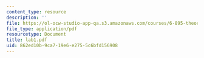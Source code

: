 ```yaml
---
content_type: resource
description: ''
file: https://ol-ocw-studio-app-qa.s3.amazonaws.com/courses/6-895-theory-of-parallel-systems-sma-5509-fall-2003/862ed10b9ca719e6e2755c6bfd156908_lab1.pdf
file_type: application/pdf
resourcetype: Document
title: lab1.pdf
uid: 862ed10b-9ca7-19e6-e275-5c6bfd156908
---
```

